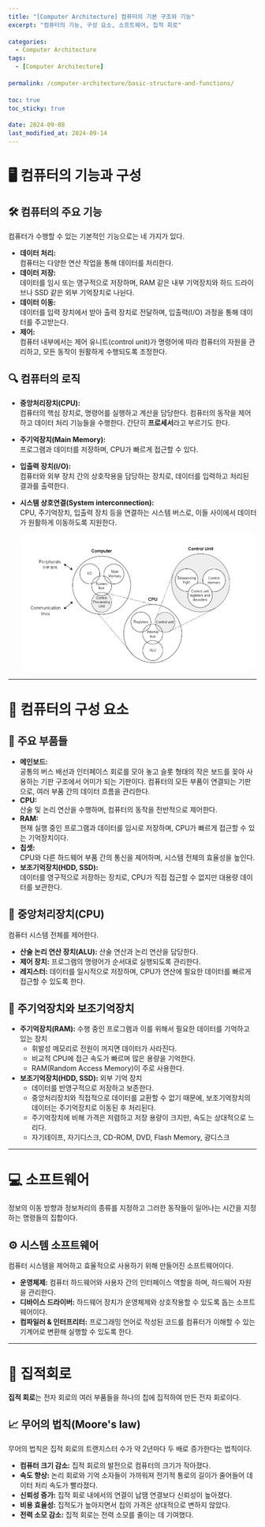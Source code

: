 ```yaml
---
title: "[Computer Architecture] 컴퓨터의 기본 구조와 기능"
excerpt: "컴퓨터의 기능, 구성 요소, 소프트웨어, 집적 회로"

categories:
  - Computer Architecture
tags:
  - [Computer Architecture]

permalink: /computer-architecture/basic-structure-and-functions/

toc: true
toc_sticky: true

date: 2024-09-08
last_modified_at: 2024-09-14
---
```


# 🖥️ 컴퓨터의 기능과 구성

## 🛠️ 컴퓨터의 주요 기능
컴퓨터가 수행할 수 있는 기본적인 기능으로는 네 가지가 있다.
- **데이터 처리:**  
컴퓨터는 다양한 연산 작업을 통해 데이터를 처리한다.
- **데이터 저장:**  
데이터를 임시 또는 영구적으로 저장하며, RAM 같은 내부 기억장치와 하드 드라이브나 SSD 같은 외부 기억장치로 나뉜다.
- **데이터 이동:**  
데이터를 입력 장치에서 받아 출력 장치로 전달하며, 입출력(I/O) 과정을 통해 데이터를 주고받는다.
- **제어:**  
컴퓨터 내부에서는 제어 유니트(control unit)가 명령어에 따라 컴퓨터의 자원을 관리하고, 모든 동작이 원활하게 수행되도록 조정한다.

## 🔍 컴퓨터의 로직
- **중앙처리장치(CPU):**  
컴퓨터의 핵심 장치로, 명령어를 실행하고 계산을 담당한다. 컴퓨터의 동작을 제어하고 데이터 처리 기능들을 수행한다. 간단히 **프로세서**라고 부르기도 한다.
- **주기억장치(Main Memory):**  
프로그램과 데이터를 저장하며, CPU가 빠르게 접근할 수 있다.
- **입출력 장치(I/O):**  
컴퓨터와 외부 장치 간의 상호작용을 담당하는 장치로, 데이터를 입력하고 처리된 결과를 출력한다. 
- **시스템 상호연결(System interconnection):**  
CPU, 주기억장치, 입출력 장치 등을 연결하는 시스템 버스로, 이들 사이에서 데이터가 원활하게 이동하도록 지원한다.

  ![computer logic](/assets/images/posts_img/computer-architecture/computer-logic.png)


---

# 🧩 컴퓨터의 구성 요소

## 🧰 주요 부품들
- **메인보드:**  
공통의 버스 배선과 인터페이스 회로를 모아 놓고 슬롯 형태의 작은 보드를 꽂아 사용하는 기판 구조에서 어미가 되는 기판이다.
컴퓨터의 모든 부품이 연결되는 기판으로, 여러 부품 간의 데이터 흐름을 관리한다.
- **CPU:**  
산술 및 논리 연산을 수행하며, 컴퓨터의 동작을 전반적으로 제어한다. 
- **RAM:**  
현재 실행 중인 프로그램과 데이터를 임시로 저장하며, CPU가 빠르게 접근할 수 있는 기억장치이다.
- **칩셋:**  
CPU와 다른 하드웨어 부품 간의 통신을 제어하며, 시스템 전체의 효율성을 높인다.
- **보조기억장치(HDD, SSD):**  
데이터를 영구적으로 저장하는 장치로, CPU가 직접 접근할 수 없지만 대용량 데이터를 보관한다.

## 🧠 중앙처리장치(CPU)
컴퓨터 시스템 전체를 제어한다.
- **산술 논리 연산 장치(ALU):** 산술 연산과 논리 연산을 담당한다.
- **제어 장치:** 프로그램의 명령어가 순서대로 실행되도록 관리한다.
- **레지스터:** 데이터를 일시적으로 저장하며, CPU가 연산에 필요한 데이터를 빠르게 접근할 수 있도록 한다.

## 💾 주기억장치와 보조기억장치
- **주기억장치(RAM):** 수행 중인 프로그램과 이를 위해서 필요한 데이터를 기억하고 있는 장치
  - 휘발성 메모리로 전원이 꺼지면 데이터가 사라진다.
  - 비교적 CPU에 접근 속도가 빠르며 많은 용량을 기억한다.
  - RAM(Random Access Memory)이 주로 사용한다.
- **보조기억장치(HDD, SSD):** 외부 기억 장치
    - 데이터를 반영구적으로 저장하고 보존한다.
    - 중앙처리장치와 직접적으로 데이터를 교환할 수 없기 때문에, 보조기억장치의 데이터는 주기억장치로 이동된 후 처리된다.
    - 주기억장치에 비해 가격은 저렴하고 저장 용량이 크지만, 속도는 상대적으로 느리다.
    - 자기테이프, 자기디스크, CD-ROM, DVD, Flash Memory, 광디스크

---

# 💻 소프트웨어
정보의 이동 방향과 정보처리의 종류를 지정하고 그러한 동작들이 일어나는 시간을 지정하는 명령들의 집합이다.

## ⚙️ 시스템 소프트웨어
컴퓨터 시스템을 제어하고 효율적으로 사용하기 위해 만들어진 소프트웨어이다.
- **운영체제:** 컴퓨터 하드웨어와 사용자 간의 인터페이스 역할을 하며, 하드웨어 자원을 관리한다.
- **디바이스 드라이버:** 하드웨어 장치가 운영체제와 상호작용할 수 있도록 돕는 소프트웨어이다.
- **컴파일러 & 인터프리터:** 프로그래밍 언어로 작성된 코드를 컴퓨터가 이해할 수 있는 기계어로 변환해 실행할 수 있도록 한다.

---

# 🔧 집적회로
**집적 회로**는 전자 회로의 여러 부품들을 하나의 칩에 집적하여 만든 전자 회로이다.

## 📈 무어의 법칙(Moore's law)
무어의 법칙은 집적 회로의 트랜지스터 수가 약 2년마다 두 배로 증가한다는 법칙이다.
- **컴퓨터 크기 감소:** 집적 회로의 발전으로 컴퓨터의 크기가 작아졌다.
- **속도 향상:** 논리 회로와 기억 소자들이 가까워져 전기적 통로의 길이가 줄어들어 데이터 처리 속도가 빨라졌다.
- **신뢰성 증가:** 집적 회로 내에서의 연결이 납땜 연결보다 신뢰성이 높아졌다.
- **비용 효율성:** 집적도가 높아지면서 칩의 가격은 상대적으로 변하지 않았다.
- **전력 소모 감소:** 집적 회로는 전력 소모를 줄이는 데 기여했다.